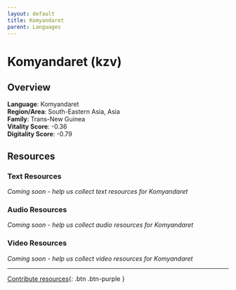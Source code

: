 ```yaml
---
layout: default
title: Komyandaret
parent: Languages
---
```


# Komyandaret (kzv)

## Overview

**Language**: Komyandaret  
**Region/Area**: South-Eastern Asia, Asia  
**Family**: Trans-New Guinea  
**Vitality Score**: -0.36  
**Digitality Score**: -0.79  

## Resources

### Text Resources
*Coming soon - help us collect text resources for Komyandaret*

### Audio Resources
*Coming soon - help us collect audio resources for Komyandaret*

### Video Resources
*Coming soon - help us collect video resources for Komyandaret*

---

[Contribute resources](https://fairtrain.github.io/){: .btn .btn-purple }
